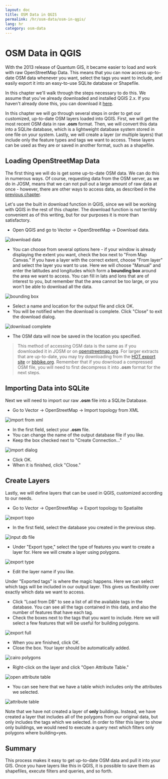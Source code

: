 ```yaml
---
layout: doc
title: OSM Data in QGIS
permalink: /hr/osm-data/osm-in-qgis/
lang: hr
category: osm-data
---
```


OSM Data in QGIS
=================
With the 2013 release of Quantum GIS, it became easier to load and work with
raw OpenStreetMap Data. This means that you can now access up-to-date OSM
data whenever you want, select the tags you want to include, and easily export
it into an easy-to-use SQLite database or Shapefile.

In this chapter we'll walk through the steps necessary to do this. We assume
that you've already downloaded and installed QGIS 2.x. If you haven't already done
this, you can download it [here](http://www.qgis.org/en/site/forusers/download.html).

In this chapter we will go through several steps in order to get our customized, up-to-date
OSM layers loaded into QGIS. First, we will get the most recent OSM data in raw **.osm**
format. Then, we will convert this data into a SQLite database, which is a lightweight
database system stored in one file on your system. Lastly, we will create a layer (or
multiple layers) that include only the feature types and tags we want to access. These
layers can be used as they are or saved in another format, such as a shapefile.

Loading OpenStreetMap Data
---------------------------
The first thing we will do is get some up-to-date OSM data. We can do this in numerous ways.
Of course, requesting data from the OSM server, as we do in JOSM, means that we can not pull
out a large amount of raw data at once - however, there are other ways to access data, as
described in the [previous chapter](/en/osm-data/getting-data).

Let's use the built in download function in QGIS, since we will be working with QGIS in
the rest of this chapter. The download function is not terribly convenient as of this
writing, but for our purposes it is more than satisfactory.

-	Open QGIS and go to Vector -> OpenStreetMap -> Download data.

![download data][]

-	You can choose from several options here - if your window is already displaying the extent
	you want, check the box next to "From Map Canvas." If you have a layer with the correct
	extent, choose "From layer" and select the layer you want to use. Here we will choose "Manual"
	and enter the latitudes and longitudes which form a **bounding box** around the area we
	want to access. You can fill in lats and lons that are of interest to you, but remember
	that the area cannot be too large, or you won't be able to download all the data.

![bounding box][]

-	Select a name and location for the output file and click OK.
-	You will be notified when the download is complete. Click "Close" to exit the download
	dialog.

![download complete][]

-	The OSM data will now be saved in the location you specified.

>	This method of accessing OSM data is the same as if you downloaded it in JOSM or on
>	[openstreetmap.org](http://www.openstreetmap.org). For larger extracts that are up-to-date,
>	you may try downloading from the [HOT export site](http://export.hotosm.org) or
>	[bbbike.org](http://extract.bbbike.org/). Remember that if you download a compressed OSM file,
>	you will need to first decompress it into **.osm** format for the next steps.

Importing Data into SQLite
---------------------------
Next we will need to import our raw **.osm** file into a SQLite Database.

-	Go to Vector -> OpenStreetMap -> Import topology from XML

![import from xml][]

-	In the first field, select your **.osm** file.
-	You can change the name of the output database file if you like.
-	Keep the box checked next to "Create Connection..."

![import dialog][]

-	Click OK.
-	When it is finished, click "Close."

Create Layers
--------------
Lastly, we will define layers that can be used in QGIS, customized according to our needs.

-	Go to Vector -> OpenStreetMap -> Export topology to Spatialite

![export topo][]

-	In the first field, select the database you created in the previous step.

![input db file][]

-	Under "Export type," select the type of features you want to create a layer for. Here
	we will create a layer using polygons.

![export type][]

-	Edit the layer name if you like.

Under "Exported tags" is where the magic happens. Here we can select which tags will be
included in our output layer. This gives us flexibility over exactly which data we want to
access.

-	Click "Load from DB" to see a list of all the available tags in the database. You can see
	all the tags contained in this data, and also the number of features that have each tag.
-	Check the boxes next to the tags that you want to include. Here we will select a few features
	that will be useful for building polygons.

![export full][]

-	When you are finished, click OK.
-	Close the box. Your layer should be automatically added.

![cairo polygons][]

-	Right-click on the layer and click "Open Attribute Table."

![open attribute table][]

-	You can see here that we have a table which includes only the attributes we selected.

![attribute table][]

Note that we have not created a layer of **only** buildings. Instead, we have created a layer
that includes all of the polygons from our original data, but only includes the tags which we
selected. In order to filter this layer to show only buildings, we would need to execute a query
next which filters only polygons where building=yes.

Summary
-------
This process makes it easy to get up-to-date OSM data and pull it into your GIS. Once you have
layers like this in QGIS, it is possible to save them as shapefiles, execute filters and queries,
and so forth.


[download data]: /images/en/osm-data/osm-in-qgis/download_data.png
[bounding box]: /images/en/osm-data/osm-in-qgis/bounding_box.png
[download complete]: /images/en/osm-data/osm-in-qgis/download_complete.png
[import from xml]: /images/en/osm-data/osm-in-qgis/import_topo_from_xml.png
[import dialog]: /images/en/osm-data/osm-in-qgis/import_dialog.png
[export topo]: /images/en/osm-data/osm-in-qgis/export_topo.png
[input db file]: /images/en/osm-data/osm-in-qgis/input_db_file.png
[export type]: /images/en/osm-data/osm-in-qgis/export_type.png
[export full]: /images/en/osm-data/osm-in-qgis/export_full.png
[cairo polygons]: /images/en/osm-data/osm-in-qgis/cairo_polygons.png
[open attribute table]: /images/en/osm-data/osm-in-qgis/open_attribute_table.png
[attribute table]: /images/en/osm-data/osm-in-qgis/attribute_table.png